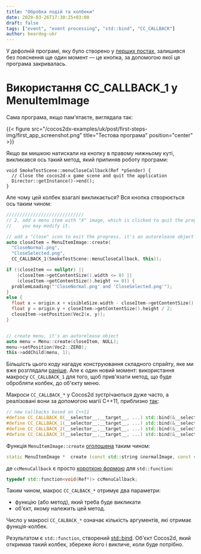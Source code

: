 ```yaml
---
title: "Обробка подій та колбеки"
date: 2020-03-26T17:30:25+03:00
draft: false
tags: ["event", "event processing", "std::bind", "CC_CALLBACK"]
author: beardog-ukr
---
```


У дефолній програмі, яку було створено у [перших постах](/first-steps.md), залишився без пояснення ще один момент — це кнопка, за допомогою якої ця програма закривалась.

<!--more-->

# Використання CC_CALLBACK_1 у MenuItemImage

Сама програма, якщо пам'ятаєте, виглядала так:

{{< figure src="/cocos2dx-examples/uk/post/first-steps-img/first_app_screenshot.png" title="Тестова програма" position="center" >}}

Якщо ви мишкою натискали на кнопку в правому нижньому куті, викликався ось такий метод, який припиняв роботу програми:
```
void SmokeTestScene::menuCloseCallback(Ref *pSender) {
  // Close the cocos2d-x game scene and quit the application
  Director::getInstance()->end();
}
```

Але чому цей колбек взагалі викликається? Вся кнопка створюється ось таким чином:
```cpp
/////////////////////////////
// 2. add a menu item with "X" image, which is clicked to quit the program
//    you may modify it.

// add a "close" icon to exit the progress. it's an autorelease object
auto closeItem = MenuItemImage::create(
  "CloseNormal.png",
  "CloseSelected.png",
  CC_CALLBACK_1(SmokeTestScene::menuCloseCallback, this));

if ((closeItem == nullptr) ||
    (closeItem->getContentSize().width <= 0) ||
    (closeItem->getContentSize().height <= 0)) {
  problemLoading("'CloseNormal.png' and 'CloseSelected.png'");
}
else {
  float x = origin.x + visibleSize.width - closeItem->getContentSize().width / 2;
  float y = origin.y + closeItem->getContentSize().height / 2;
  closeItem->setPosition(Vec2(x, y));
}


// create menu, it's an autorelease object
auto menu = Menu::create(closeItem, NULL);
menu->setPosition(Vec2::ZERO);
this->addChild(menu, 1);
```

Більшість цього коду нагадує конструювання складного спрайту, яке ми вже розглядали [раніше](static-img-practice-app.md). Але є один новий момент: використання макросу `CC_CALLBACK_1` для того, щоб прив'язати метод, що буде обробляти колбек, до об'єкту меню.

Макроси `CC_CALLBACK_*` у Cocos2d зустрічаються дуже часто, а реалізовані вони за допомогою магії C++11, приблизно [так](https://github.com/cocos2d/cocos2d-x/blob/v4/cocos/base/ccMacros.h):
```cpp
// new callbacks based on C++11
#define CC_CALLBACK_0(__selector__,__target__, ...) std::bind(&__selector__,__target__, ##__VA_ARGS__)
#define CC_CALLBACK_1(__selector__,__target__, ...) std::bind(&__selector__,__target__, std::placeholders::_1, ##__VA_ARGS__)
#define CC_CALLBACK_2(__selector__,__target__, ...) std::bind(&__selector__,__target__, std::placeholders::_1, std::placeholders::_2, ##__VA_ARGS__)
#define CC_CALLBACK_3(__selector__,__target__, ...) std::bind(&__selector__,__target__, std::placeholders::_1, std::placeholders::_2, std::placeholders::_3, ##__VA_ARGS__)
```

Функція `MenuItemImage::create` [оголошена](https://docs.cocos2d-x.org/api-ref/cplusplus/v4x/d1/d30/classcocos2d_1_1_menu_item_image.html#add8af43748de9b1e9d810875ac8fea16) таким чином:
```cpp
static MenuItemImage * 	create (const std::string &normalImage, const std::string &selectedImage, const std::string &disabledImage, const ccMenuCallback &callback)
```
де `ccMenuCallback` є просто [короткою формою](https://github.com/cocos2d/cocos2d-x/blob/v4/cocos/2d/CCMenuItem.h) для `std::function`:
```cpp
typedef std::function<void(Ref*)> ccMenuCallback;
```

Таким чином, макрос `CC_CALBACK_*` отримує два параметри:
* функцію (або метод), який треба буде викликати
* об'єкт, якому належить цей метод.

Число у макросі `CC_CALBACK_*` означає кількість аргументів, які отримає функція-колбек.

Результатом є `std::function`, створений [std::bind](https://en.cppreference.com/w/cpp/utility/functional/bind). Об'єкт Cocos2d, який откримав такий колбек, збереже його і викличе, коли буде потрібно.
